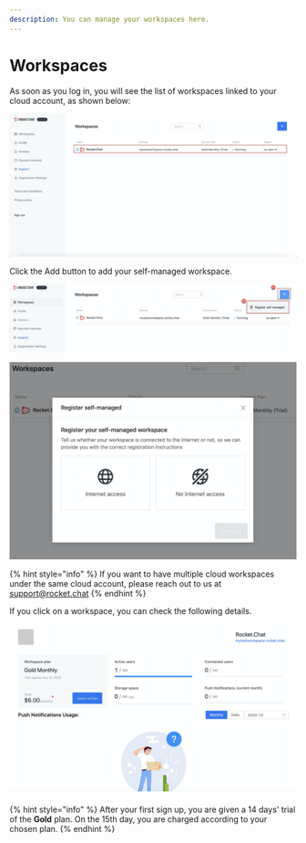 ```yaml
---
description: You can manage your workspaces here.
---
```


# Workspaces

As soon as you log in, you will see the list of workspaces linked to your cloud account, as shown below:

![](../../../.gitbook/assets/image%20%2895%29.png)

Click the Add button to add your self-managed workspace.

![](../../../.gitbook/assets/image%20%2894%29.png)

![](../../../.gitbook/assets/image%20%2896%29.png)

{% hint style="info" %}
If you want to have multiple cloud workspaces under the same cloud account, please reach out to us at [support@rocket.chat](mailto:support@rocket.chat)
{% endhint %}

If you click on a workspace, you can check the following details.

![](../../../.gitbook/assets/image%20%28126%29.png)

#### 

{% hint style="info" %}
After your first sign up, you are given a 14 days' trial of the **Gold** plan. On the 15th day, you are charged according to your chosen plan.
{% endhint %}

 

